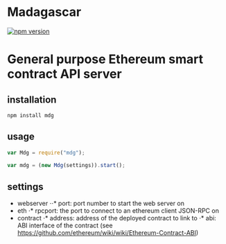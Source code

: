 # Madagascar

[![npm version](https://badge.fury.io/js/mdg.svg)](http://badge.fury.io/js/mdg)

# General purpose Ethereum smart contract API server

## installation

```
npm install mdg
```

## usage

```js
var Mdg = require("mdg");

var mdg = (new Mdg(settings)).start();
```

## settings

* webserver
⋅⋅* port: port number to start the web server on
* eth
⋅* rpcport: the port to connect to an ethereum client JSON-RPC on
* contract
⋅* address: address of the deployed contract to link to
⋅* abi: ABI interface of the contract (see https://github.com/ethereum/wiki/wiki/Ethereum-Contract-ABI)
